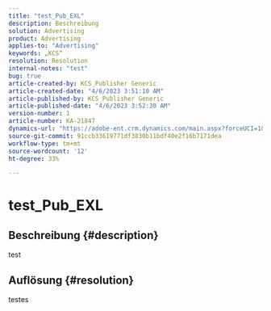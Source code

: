 ```yaml
---
title: "test_Pub_EXL"
description: Beschreibung
solution: Advertising
product: Advertising
applies-to: "Advertising"
keywords: „KCS“
resolution: Resolution
internal-notes: "test"
bug: true
article-created-by: KCS_Publisher Generic
article-created-date: "4/6/2023 3:51:10 AM"
article-published-by: KCS_Publisher Generic
article-published-date: "4/6/2023 3:52:30 AM"
version-number: 1
article-number: KA-21847
dynamics-url: "https://adobe-ent.crm.dynamics.com/main.aspx?forceUCI=1&pagetype=entityrecord&etn=knowledgearticle&id=b1634b42-2ed4-ed11-a7c7-6045bd006793"
source-git-commit: 91ccb33619771df3830b11bdf40e2f16b7171dea
workflow-type: tm+mt
source-wordcount: '12'
ht-degree: 33%

---
```


# test_Pub_EXL

## Beschreibung {#description}

test

## Auflösung {#resolution}


testes
